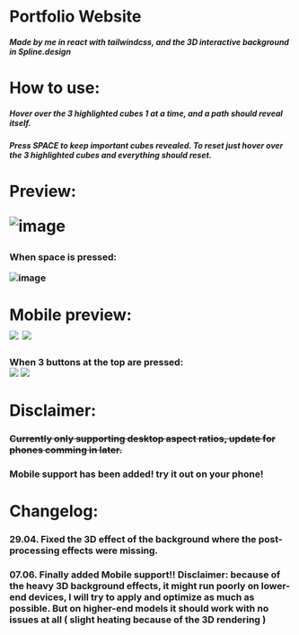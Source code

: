<h1>Portfolio Website

<h5>Made by me in react with tailwindcss, and the 3D interactive background in Spline.design 
  
<h1>How to use:
  
<h5>Hover over the 3 highlighted cubes 1 at a time, and a path should reveal itself.
 
<h5>Press SPACE to keep important cubes revealed. To reset just hover over the 3 highlighted cubes and everything should reset.
 
<h1>Preview:
  
![image](https://user-images.githubusercontent.com/71398993/164949802-135feeea-4a5f-4a59-9562-56e963bc082d.png)

<h3>When space is pressed:  
  
![image](https://user-images.githubusercontent.com/71398993/164949808-60b2f025-79fd-4b8e-a3f0-77ce8e43fc9d.png)

<h1>Mobile preview:  
      <div> 
    <img src="https://user-images.githubusercontent.com/71398993/172262196-b82fa964-c585-446d-a045-0528552fbb0e.png"> </img>
    <img src="https://user-images.githubusercontent.com/71398993/172262962-01cc8d59-bedb-4f53-ad3d-6ae3a20616fe.png"> </img>
  </div>
  <h3>When 3 buttons at the top are pressed:
    <div> 
    <img src="https://user-images.githubusercontent.com/71398993/172262236-a15a66d2-f80c-4dfc-9d67-277c514b2c0f.png"> </img>
    <img src="https://user-images.githubusercontent.com/71398993/172262241-0e0adf34-48a6-4fce-9965-7928e72533b5.png"> </img>
  </div>

  
<h1>Disclaimer:
  
<h3><del>Currently only supporting desktop aspect ratios, update for phones comming in later.</del>
<h3>Mobile support has been added! try it out on your phone!
  <h1> Changelog:
<h3>29.04. Fixed the 3D effect of the background where the post-processing effects were missing. 
<h3>07.06. Finally added Mobile support!! Disclaimer: because of the heavy 3D background effects, it might run poorly on lower-end devices, I will try to apply and optimize as much as possible. But on higher-end models it should work with no issues at all ( slight heating because of the 3D rendering )
